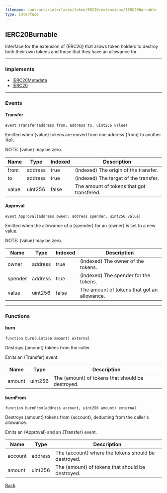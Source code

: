 ```yaml
---
filename: contracts/interfaces/token/ERC20/extensions/IERC20Burnable
type: interface
---
```


## IERC20Burnable

Interface for the extension of {ERC20} that allows token holders to destroy both their own tokens
and those that they have an allowance for.

***

### Implements

- [IERC20Metadata](contracts/interfaces/token/ERC20/extensions/IERC20Metadata)
- [IERC20](contracts/interfaces/token/ERC20/IERC20)

***

### Events

#### Transfer

```solidity
event Transfer(address from, address to, uint256 value)
```

Emitted when {value} tokens are moved from one address {from} to another {to}.

NOTE: {value} may be zero.

| Name | Type | Indexed | Description |
| ---- | ---- | ------- | ----------- |
| from | address | true | (indexed) The origin of the transfer. |
| to | address | true | (indexed) The target of the transfer. |
| value | uint256 | false | The amount of tokens that got transfered. |

#### Approval

```solidity
event Approval(address owner, address spender, uint256 value)
```

Emitted when the allowance of a {spender} for an {owner} is set to a new value.

NOTE: {value} may be zero.

| Name | Type | Indexed | Description |
| ---- | ---- | ------- | ----------- |
| owner | address | true | (indexed) The owner of the tokens. |
| spender | address | true | (indexed) The spender for the tokens. |
| value | uint256 | false | The amount of tokens that got an allowance. |

***

### Functions

#### burn

```solidity
function burn(uint256 amount) external
```

Destroys {amount} tokens from the caller.

Emits an {Transfer} event.

| Name | Type | Description |
| ---- | ---- | ----------- |
| amount | uint256 | The {amount} of tokens that should be destroyed. |

#### burnFrom

```solidity
function burnFrom(address account, uint256 amount) external
```

Destroys {amount} tokens from {account}, deducting from the caller's allowance.

Emits an {Approval} and an {Transfer} event.

| Name | Type | Description |
| ---- | ---- | ----------- |
| account | address | The {account} where the tokens should be destroyed. |
| amount | uint256 | The {amount} of tokens that should be destroyed. |

[Back](/index)